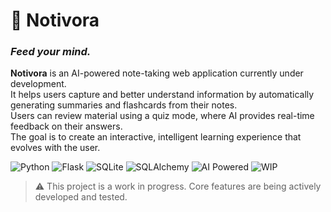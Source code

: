 # 📝 Notivora  
### *Feed your mind.*

**Notivora** is an AI-powered note-taking web application currently under development.  
It helps users capture and better understand information by automatically generating summaries and flashcards from their notes.  
Users can review material using a quiz mode, where AI provides real-time feedback on their answers.  
The goal is to create an interactive, intelligent learning experience that evolves with the user.

![Python](https://img.shields.io/badge/Python-3.10+-blue?logo=python)
![Flask](https://img.shields.io/badge/Flask-Web_Framework-lightgrey?logo=flask)
![SQLite](https://img.shields.io/badge/Database-SQLite-003B57?logo=sqlite)
![SQLAlchemy](https://img.shields.io/badge/ORM-SQLAlchemy-red?logo=sqlalchemy)
![AI Powered](https://img.shields.io/badge/AI-Powered-brightgreen?logo=openai)
![WIP](https://img.shields.io/badge/Status-In_Development-orange?logo=github)

> ⚠️ This project is a work in progress. Core features are being actively developed and tested.
